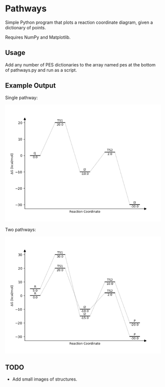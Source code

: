 # Pathways

Simple Python program that plots a reaction coordinate diagram, given a dictionary of points.

Requires NumPy and Matplotlib.

## Usage

Add any number of PES dictionaries to the array named pes at the bottom of pathways.py and run as a script.

## Example Output

Single pathway:

![example](example.png)

Two pathways:

![example](example2.png)

## TODO

- Add small images of structures.